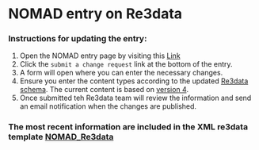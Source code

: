 # NOMAD entry on Re3data


### Instructions for updating the entry: 
1. Open the NOMAD entry page by visiting this [Link](https://www.re3data.org/search?query=NOMAD)
2. Click the ```submit a change request``` link at the bottom of the entry. 
3. A form will open where you can enter the necessary changes. 
4. Ensure you enter the content types according to the updated [Re3data schema](https://www.re3data.org/schema). The current content is based on [version 4](re3data-schema-documentation-V4-0.pdf).
5. Once submitted teh Re3data team will review the information and send an email notification when the changes are published. 

### The most recent information are included in the XML re3data template [NOMAD_Re3data](NOMAD_re3data.xml)